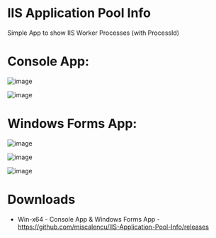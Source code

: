 # IIS Application Pool Info

Simple App to show IIS Worker Processes (with ProcessId)


# Console App:

![image](https://user-images.githubusercontent.com/11539347/115265068-291d6e80-a137-11eb-8497-20a956ae071a.png)

![image](https://user-images.githubusercontent.com/11539347/115265275-5e29c100-a137-11eb-8c48-f9926a5516ba.png)

# Windows Forms App:

![image](https://user-images.githubusercontent.com/11539347/115265176-43574c80-a137-11eb-8fb0-188287bd7475.png)

![image](https://user-images.githubusercontent.com/11539347/115265197-49e5c400-a137-11eb-9301-b36164937302.png)

![image](https://user-images.githubusercontent.com/11539347/115265209-4d794b00-a137-11eb-84f0-baf60f16219f.png)

# Downloads

- Win-x64 - Console App & Windows Forms App - https://github.com/miscalencu/IIS-Application-Pool-Info/releases
